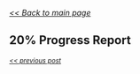 _[<< Back to main page](https://maggievu.github.io/learning-reactjs/)_

## 20% Progress Report


_<sub>[<< previous post](week-10-15)</sub>_

<!-- _<sub>[next post >>](week-10-29)</sub>_ -->
